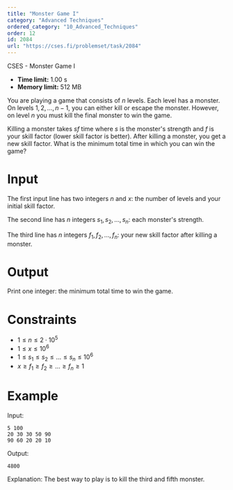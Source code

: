 ```yaml
---
title: "Monster Game I"
category: "Advanced Techniques"
ordered_category: "10_Advanced_Techniques"
order: 12
id: 2084
url: "https://cses.fi/problemset/task/2084"
---
```


CSES - Monster Game I

  * **Time limit:** 1.00 s
  * **Memory limit:** 512 MB

You are playing a game that consists of $n$ levels. Each level has a monster.
On levels $1,2,\dots,n-1$, you can either kill or escape the monster. However,
on level $n$ you must kill the final monster to win the game.

Killing a monster takes $sf$ time where $s$ is the monster's strength and $f$
is your skill factor (lower skill factor is better). After killing a monster,
you get a new skill factor. What is the minimum total time in which you can
win the game?

# Input

The first input line has two integers $n$ and $x$: the number of levels and
your initial skill factor.

The second line has $n$ integers $s_1,s_2,\dots,s_n$: each monster's strength.

The third line has $n$ integers $f_1,f_2,\dots,f_n$: your new skill factor
after killing a monster.

# Output

Print one integer: the minimum total time to win the game.

# Constraints

  * $1 \le n \le 2 \cdot 10^5$
  * $1 \le x \le 10^6$
  * $1 \le s_1 \le s_2 \le \dots \le s_n \le 10^6$
  * $x \ge f_1 \ge f_2 \ge \dots \ge f_n \ge 1$

# Example

Input:

    
    
    5 100
    20 30 30 50 90
    90 60 20 20 10
    

Output:

    
    
    4800
    

Explanation: The best way to play is to kill the third and fifth monster.

